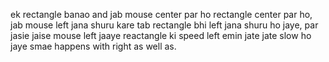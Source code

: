  ek rectangle banao and jab mouse center par ho rectangle center par ho, jab mouse left jana shuru kare tab rectangle bhi left jana shuru ho jaye, par jasie jaise mouse left jaaye reactangle ki speed left emin jate jate slow ho jaye smae happens with right as well as.